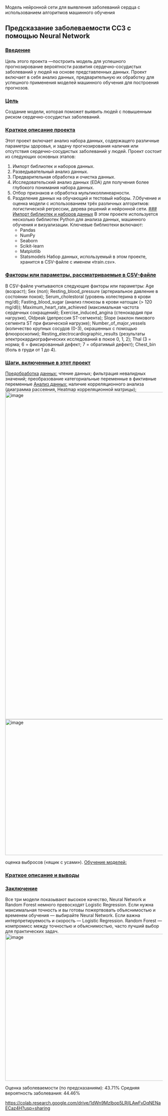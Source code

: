 
Модель нейронной сети для выявления заболеваний сердца с использованием алгоритмов машинного обучения
## Предсказание заболеваемости ССЗ с помощью Neural Network
### [Введение](ur)
Цель этого проекта —построить модель для успешного прогнозирование вероятности развития сердечно-сосудистых заболеваний у людей на основе представленных данных. Проект включает в себя анализ данных, предварительную их обработку для успешного применения моделей машинного обучения для построения прогнозов.
### [Цель](url)
Создание  модели, которая поможет выявить людей с повышенным риском сердечно-сосудистых заболеваний. 
### [Краткое описание проекта](url)
Этот проект включает анализ набора данных, содержащего различные параметры здоровья, и задачу прогнозирования наличия или отсутствия сердечно-сосудистых заболеваний у людей.
Проект состоит из следующих основных этапов:
1. Импорт библиотек и наборов данных.
2. Разведывательный анализ данных.
3. Предварительная обработка и очистка данных.
4. Исследовательский анализ данных (EDA) для получения более глубокого понимания набора данных.
5. Отбор признаков и обработка мультиколлинеарности.
6. Разделение данных на обучающий и тестовый наборы.
7.Обучение и оценка модели с использованием трёх различных алгоритмов: логистической регрессии, дерева решений и нейронной сети.
[### Импорт библиотек и наборов данных](url)
В этом проекте используется несколько библиотек Python для анализа данных, машинного обучения и визуализации. Ключевые библиотеки включают:
    - Pandas
    - NumPy
    - Seaborn
    - Scikit-learn
    - Matplotlib
    - Statsmodels
    Набор данных, используемый в этом проекте, хранится в CSV-файле с именем «train.csv».
### [Факторы или параметры, рассматриваемые в CSV-файле](url)
В CSV-файле учитываются следующие факторы или параметры:
Age (возраст);
Sex (пол);
Resting_blood_pressure (артериальное давление в состоянии покоя);
Serum_cholestoral (уровень холестерина в крови mg/dl);
Fasting_blood_sugar (анализ глюкозы в крови натощак (> 120 mg/dl));
Maximum_heart_rate_achieved (максимальная частота сердечных сокращений);
Exercise_induced_angina (стенокардия при нагрузке),
Oldpeak (депрессия ST-сегмента);
Slope (наклон пикового сегмента ST при физической нагрузке);
Number_of_major_vessels (количество крупных сосудов (0-3), окрашенных с помощью флюороскопии);
Resting_electrocardiographic_results (результаты электрокардиографических исследований в покое 0, 1, 2);
Thal (3 = норма; 6 = фиксированный дефект; 7 = обратимый дефект);
Chest_bin (боль в груди от 1 до 4).
### [Шаги, включенные в этот проект](url)
[Предобработка](url) [данных:](url)
чтение данных;
фильтрация невалидных значений;
преобразование категориальные переменные в фиктивные переменные
[Анализ данных:](url)
наличие корреляционного анализа (диаграмма рассеяния, Heatmap корреляционной матрицы);
<img width="1153" height="1047" alt="image" src="https://github.com/user-attachments/assets/9aca7a45-bda9-463d-8625-c3885c69382d" />
<img width="552" height="435" alt="image" src="https://github.com/user-attachments/assets/cb4d5f49-25a5-4e29-9ac2-cea5fb03ea03" />

оценка выбросов («ящик с усами»).
[Обучение моделей:](url)
### [Краткое описание и выводы](url)
### [Заключение](url)
Все три модели показывают высокое качество, Neural Network и Random Forest немного превосходят Logistic Regression. Если нужна максимальная точность и вы готовы пожертвовать объяснимостью и временем обучения — выбирайте Neural Network. Если важна интерпретируемость и скорость — Logistic Regression. Random Forest — компромисс между точностью и объяснимостью, часто лучший выбор для практических задач.
<img width="717" height="470" alt="image" src="https://github.com/user-attachments/assets/ce31bd11-4ea2-4221-8c4e-e677464d7dda" />

Оценка заболеваемости (по предсказаниям): 43.71%
Средняя вероятность заболевания: 44.46% 

https://colab.research.google.com/drive/1dWn9Mzlbop5LRjILAwFvDqNENaECaz4H?usp=sharing
